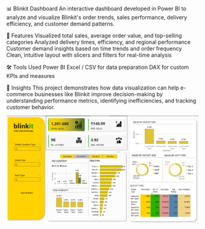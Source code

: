 📊 Blinkit Dashboard
An interactive dashboard developed in Power BI to analyze and visualize Blinkit's order trends, sales performance, delivery efficiency, and customer demand patterns.

🔧 Features
Visualized total sales, average order value, and top-selling categories
Analyzed delivery times, efficiency, and regional performance
Customer demand insights based on time trends and order frequency
Clean, intuitive layout with slicers and filters for real-time analysis


🛠 Tools Used
Power BI
Excel / CSV for data preparation
DAX for custom KPIs and measures


📌 Insights
This project demonstrates how data visualization can help e-commerce businesses like Blinkit improve decision-making by understanding performance metrics, identifying inefficiencies, and tracking customer behavior.

![Dashboard Screenshot](ScreenshotDashboard.png)

